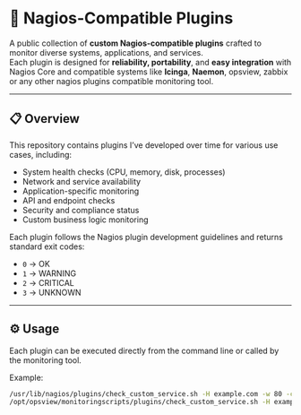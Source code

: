 # 🧩 Nagios-Compatible Plugins

A public collection of **custom Nagios-compatible plugins** crafted to monitor diverse systems, applications, and services.  
Each plugin is designed for **reliability, portability**, and **easy integration** with Nagios Core and compatible systems like **Icinga**, **Naemon**, opsview, zabbix or any other nagios plugins compatible monitoring tool.

---

## 📋 Overview

This repository contains plugins I’ve developed over time for various use cases, including:

- System health checks (CPU, memory, disk, processes)
- Network and service availability
- Application-specific monitoring
- API and endpoint checks
- Security and compliance status
- Custom business logic monitoring

Each plugin follows the Nagios plugin development guidelines and returns standard exit codes:
- `0` → OK  
- `1` → WARNING  
- `2` → CRITICAL  
- `3` → UNKNOWN

---

## ⚙️ Usage

Each plugin can be executed directly from the command line or called by the monitoring tool.

Example:
```bash
/usr/lib/nagios/plugins/check_custom_service.sh -H example.com -w 80 -c 90
/opt/opsview/monitoringscripts/plugins/check_custom_service.sh -H example.com -w 80 -c 90

